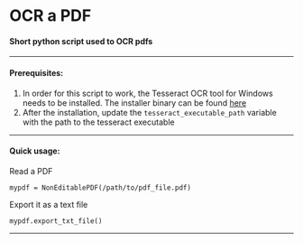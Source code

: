 # OCR a PDF

#### Short python script used to OCR pdfs

---
#### Prerequisites:
1. In order for this script to work, the Tesseract OCR tool for Windows needs to be installed.
The installer binary can be found [here](https://github.com/UB-Mannheim/tesseract/wiki)
2. After the installation, update the `tesseract_executable_path` variable with the path to the tesseract executable
---
#### Quick usage:

Read a PDF

`mypdf = NonEditablePDF(/path/to/pdf_file.pdf)`

Export it as a text file

`mypdf.export_txt_file()`

---
